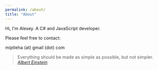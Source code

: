 ```yaml
---
permalink: /about/
title: "About"
---
```


Hi, I'm Alexey. A C# and JavaScript developer.

Please feel free to contact:

miptleha (at) gmail (dot) com

> Everything should be made as simple as possible, but not simpler.
> <cite><a href="https://www.brainyquote.com/quotes/albert_einstein_103652">Albert Einstein</a></cite>
